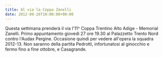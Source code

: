 ```yaml
---
title: Al via la Coppa Zanelli
date: 2012-09-26T10:00:08+00:00
---
```

Questa settimana prenderà il via l'11^ Coppa Trentino Alto Adige - Memorial Zanelli. Primo appuntamento giovedì 27 ore 19.30 al Palazzetto Trento Nord contro l'Audax Pergine. Occasione quindi per vedere all'opera la squadra 2012-13. Non saranno della partita Pedrotti, infortunatosi al ginocchio e fermo fino a fine ottobre, e Casagrande.
